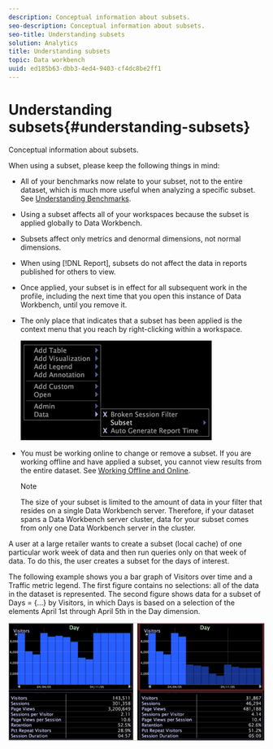 ```yaml
---
description: Conceptual information about subsets.
seo-description: Conceptual information about subsets.
seo-title: Understanding subsets
solution: Analytics
title: Understanding subsets
topic: Data workbench
uuid: ed185b63-dbb3-4ed4-9403-cf4dc8be2ff1
---
```


# Understanding subsets{#understanding-subsets}

Conceptual information about subsets.

When using a subset, please keep the following things in mind:

* All of your benchmarks now relate to your subset, not to the entire dataset, which is much more useful when analyzing a specific subset. See [Understanding Benchmarks](../../../../home/c-get-started/c-vis/c-ustd-benchmks.md#concept-c7b0f4102e92458096f8c4765cbe2914). 
* Using a subset affects all of your workspaces because the subset is applied globally to Data Workbench. 
* Subsets affect only metrics and denormal dimensions, not normal dimensions. 
* When using [!DNL Report], subsets do not affect the data in reports published for others to view. 
* Once applied, your subset is in effect for all subsequent work in the profile, including the next time that you open this instance of Data Workbench, until you remove it. 
* The only place that indicates that a subset has been applied is the context menu that you reach by right-clicking within a workspace.

  ![](assets/mnu_Subset.png)

* You must be working online to change or remove a subset. If you are working offline and have applied a subset, you cannot view results from the entire dataset. See [Working Offline and Online](../../../../home/c-get-started/c-off-on.md#concept-cef8758ede044b18b3558376c5eb9f54).

  >[!NOTE]
  >
  >The size of your subset is limited to the amount of data in your filter that resides on a single Data Workbench server. Therefore, if your dataset spans a Data Workbench server cluster, data for your subset comes from only one Data Workbench server in the cluster.

A user at a large retailer wants to create a subset (local cache) of one particular work week of data and then run queries only on that week of data. To do this, the user creates a subset for the days of interest.

The following example shows you a bar graph of Visitors over time and a Traffic metric legend. The first figure contains no selections: all of the data in the dataset is represented. The second figure shows data for a subset of Days = {...} by Visitors, in which Days is based on a selection of the elements April 1st through April 5th in the Day dimension.

![](assets/client-sub1.png)

